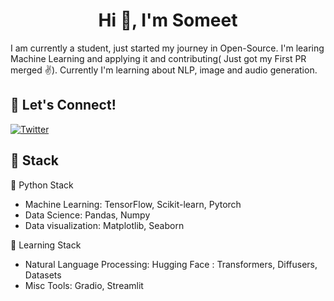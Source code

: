 <h1 align="center">Hi 👋, I'm Someet</h1>

I am currently a student, just started my journey in Open-Source. I'm learing Machine Learning and applying it and contributing( Just got my First PR merged :v:). Currently I'm learning about NLP, image and audio generation. 

## 🔗 Let's Connect!
<a href="https://twitter.com/someetsahoo" target="_blank"><img alt="Twitter" src="https://img.shields.io/badge/twitter-%231DA1F2.svg?&style=for-the-badge&logo=twitter&logoColor=white" /></a>

## 🔨 Stack
🐍 Python Stack
- Machine Learning: TensorFlow, Scikit-learn, Pytorch
- Data Science: Pandas, Numpy
- Data visualization: Matplotlib, Seaborn 

:book: Learning Stack
- Natural Language Processing: Hugging Face : Transformers, Diffusers, Datasets
- Misc Tools: Gradio, Streamlit
